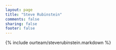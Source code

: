 ```yaml
---
layout: page
title: "Steve Rubinstein"
comments: false
sharing: false
footer: false
---
```

{% include ourteam/steverubinstein.markdown %}


